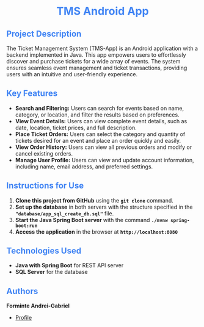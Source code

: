 <h1 align="center" style="color: #4285F4"> TMS Android App </h1>

## <span style="color: #4285F4"> Project Description

The Ticket Management System (TMS-App) is an Android application with a backend implemented in Java. This app empowers users to effortlessly discover and purchase tickets for a wide array of events. The system ensures seamless event management and ticket transactions, providing users with an intuitive and user-friendly experience.

## <span style="color: #4285F4"> Key Features

- **Search and Filtering:** Users can search for events based on name, category, or location, and filter the results based on preferences.
- **View Event Details:** Users can view complete event details, such as date, location, ticket prices, and full description.
- **Place Ticket Orders:** Users can select the category and quantity of tickets desired for an event and place an order quickly and easily.
- **View Order History:** Users can view all previous orders and modify or cancel existing orders.
- **Manage User Profile:** Users can view and update account information, including name, email address, and preferred settings.

## <span style="color: #4285F4"> Instructions for Use

1. **Clone this project from GitHub** using the <b>`git clone`</b> command.
2. **Set up the database** in both servers with the structure specified in the <b>`"database/app_sql_create_db.sql"`</b> file.
3. **Start the Java Spring Boot server** with the command <b>`./mvnw spring-boot:run`</b>
5. **Access the application** in the browser at <b>`http://localhost:8080`</b>

## <span style="color: #4285F4"> Technologies Used

- **Java with Spring Boot** for REST API server
- **SQL Server** for the database

## <span style="color: #4285F4"> Authors

**Forminte Andrei-Gabriel**

- [Profile](https://github.com/andrey100f)
